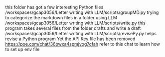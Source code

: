 this folder has got a few interesting Python files 
/workspaces/gcap3056/Letter writing with LLM/scripts/groupMD.py trying to categorize the markdown files in a folder using LLM 
/workspaces/gcap3056/Letter writing with LLM/scripts/write.py this program takes several files from the folder drafts and write a draft 
/workspaces/gcap3056/Letter writing with LLM/scripts/revisePy.py helps revise a Python program 
Yet the API Key file has been removed https://poe.com/chat/36bwxa4spmjvog7cfah refer to this chat to learn how to set up env file 